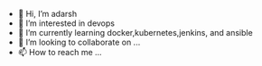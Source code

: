 - 👋 Hi, I’m adarsh
- 👀 I’m interested in devops 
- 🌱 I’m currently learning docker,kubernetes,jenkins, and ansible
- 💞️ I’m looking to collaborate on ...
- 📫 How to reach me ...

<!---
adarshbms/adarshbms is a ✨ special ✨ repository because its `README.md` (this file) appears on your GitHub profile.
You can click the Preview link to take a look at your changes.
--->
